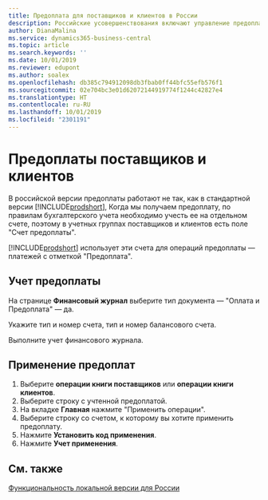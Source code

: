 ```yaml
---
title: Предоплата для поставщиков и клиентов в России
description: Российские усовершенствования включают управление предоплатой поставщиков и клиентов.
author: DianaMalina
ms.service: dynamics365-business-central
ms.topic: article
ms.search.keywords: ''
ms.date: 10/01/2019
ms.reviewer: edupont
ms.author: soalex
ms.openlocfilehash: db385c794912098db3fbab0ff44bfc55efb576f1
ms.sourcegitcommit: 02e704bc3e01d62072144919774f1244c42827e4
ms.translationtype: HT
ms.contentlocale: ru-RU
ms.lasthandoff: 10/01/2019
ms.locfileid: "2301191"
---
```

# <a name="prepayments-vendor-and-customers"></a>Предоплаты поставщиков и клиентов

В российской версии предоплаты работают не так, как в стандартной версии [!INCLUDE[prodshort](../../includes/prodshort.md)], Когда мы получаем предоплату, по правилам бухгалтерского учета необходимо учесть ее на отдельном счете, поэтому в учетных группах поставщиков и клиентов есть поле "Счет предоплаты".

[!INCLUDE[prodshort](../../includes/prodshort.md)] использует эти счета для операций предоплаты — платежей с отметкой "Предоплата".

## <a name="posting-a-prepayment"></a>Учет предоплаты

На странице **Финансовый журнал** выберите тип документа — "Оплата и Предоплата" — да.

Укажите тип и номер счета, тип и номер балансового счета.

Выполните учет финансового журнала.

## <a name="applying-prepayments"></a>Применение предоплат

1. Выберите **операции книги поставщиков** или **операции книги клиентов**.
2. Выберите строку с учтенной предоплатой.
3. На вкладке **Главная** нажмите "Применить операции".
4. Выберите строку со счетом, к которому вы хотите применить предоплату.
5. Нажмите **Установить код применения**.
6. Нажмите **Учет применения**.

## <a name="see-also"></a>См. также

[Функциональность локальной версии для России](russia-local-functionality.md)  
